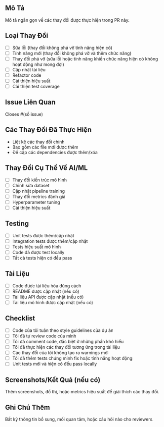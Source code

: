 ## Mô Tả
Mô tả ngắn gọn về các thay đổi được thực hiện trong PR này.

## Loại Thay Đổi
- [ ] Sửa lỗi (thay đổi không phá vỡ tính năng hiện có)
- [ ] Tính năng mới (thay đổi không phá vỡ và thêm chức năng)
- [ ] Thay đổi phá vỡ (sửa lỗi hoặc tính năng khiến chức năng hiện có không hoạt động như mong đợi)
- [ ] Cập nhật tài liệu
- [ ] Refactor code
- [ ] Cải thiện hiệu suất
- [ ] Cải thiện test coverage

## Issue Liên Quan
Closes #(số issue)

## Các Thay Đổi Đã Thực Hiện
- Liệt kê các thay đổi chính
- Bao gồm các file mới được thêm
- Đề cập các dependencies được thêm/xóa

## Thay Đổi Cụ Thể Về AI/ML
- [ ] Thay đổi kiến trúc mô hình
- [ ] Chỉnh sửa dataset
- [ ] Cập nhật pipeline training
- [ ] Thay đổi metrics đánh giá
- [ ] Hyperparameter tuning
- [ ] Cải thiện hiệu suất

## Testing
- [ ] Unit tests được thêm/cập nhật
- [ ] Integration tests được thêm/cập nhật
- [ ] Tests hiệu suất mô hình
- [ ] Code đã được test locally
- [ ] Tất cả tests hiện có đều pass

## Tài Liệu
- [ ] Code được tài liệu hóa đúng cách
- [ ] README được cập nhật (nếu có)
- [ ] Tài liệu API được cập nhật (nếu có)
- [ ] Tài liệu mô hình được cập nhật (nếu có)

## Checklist
- [ ] Code của tôi tuân theo style guidelines của dự án
- [ ] Tôi đã tự review code của mình
- [ ] Tôi đã comment code, đặc biệt ở những phần khó hiểu
- [ ] Tôi đã thực hiện các thay đổi tương ứng trong tài liệu
- [ ] Các thay đổi của tôi không tạo ra warnings mới
- [ ] Tôi đã thêm tests chứng minh fix hoặc tính năng hoạt động
- [ ] Unit tests mới và hiện có đều pass locally

## Screenshots/Kết Quả (nếu có)
Thêm screenshots, đồ thị, hoặc metrics hiệu suất để giải thích các thay đổi.

## Ghi Chú Thêm
Bất kỳ thông tin bổ sung, mối quan tâm, hoặc câu hỏi nào cho reviewers.
